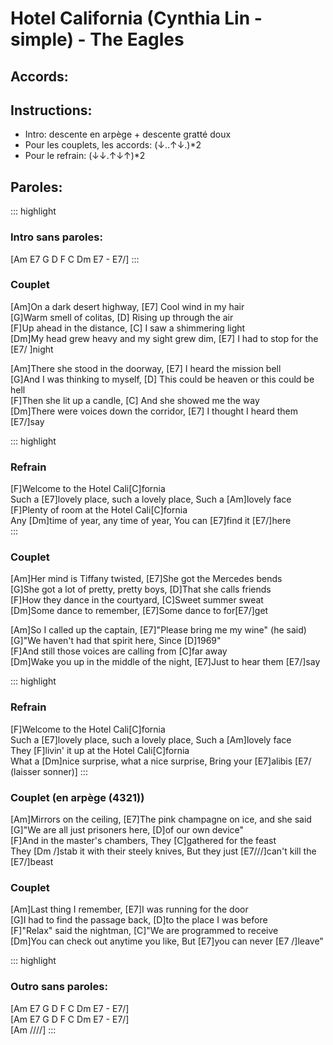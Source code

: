 # Hotel California (Cynthia Lin - simple) - The Eagles

## Accords:

<uke-chord name="Am" frets="2000"></uke-chord>
<uke-chord name="E7" frets="1202"></uke-chord>
<uke-chord name="G" frets="0232"></uke-chord>
<uke-chord name="D" frets="2220"></uke-chord>
<uke-chord name="F" frets="2010"></uke-chord>
<uke-chord name="C" frets="0003"></uke-chord>
<uke-chord name="Dm" frets="2210"></uke-chord>

## Instructions:

- Intro: descente en arpège + descente gratté doux
- Pour les couplets, les accords: (↓..↑↓.)*2
- Pour le refrain: (↓↓.↑↓↑)*2

## Paroles:

::: highlight

### Intro sans paroles:

[Am E7 G D F C Dm E7 - E7/]
:::

### Couplet

[Am]On a dark desert highway, [E7] Cool wind in my hair  
[G]Warm smell of colitas, [D] Rising up through the air  
[F]Up ahead in the distance, [C] I saw a shimmering light  
[Dm]My head grew heavy and my sight grew dim, [E7] I had to stop for the [E7/ ]night

[Am]There she stood in the doorway, [E7] I heard the mission bell  
[G]And I was thinking to myself, [D] This could be heaven or this could be hell  
[F]Then she lit up a candle, [C] And she showed me the way  
[Dm]There were voices down the corridor, [E7] I thought I heard them [E7/]say

::: highlight

### Refrain

[F]Welcome to the Hotel Cali[C]fornia  
Such a [E7]lovely place, such a lovely place, Such a [Am]lovely face  
[F]Plenty of room at the Hotel Cali[C]fornia  
Any [Dm]time of year, any time of year, You can [E7]find it [E7/]here  
:::

### Couplet

[Am]Her mind is Tiffany twisted, [E7]She got the Mercedes bends  
[G]She got a lot of pretty, pretty boys, [D]That she calls friends  
[F]How they dance in the courtyard, [C]Sweet summer sweat  
[Dm]Some dance to remember, [E7]Some dance to for[E7/]get

[Am]So I called up the captain, [E7]"Please bring me my wine" (he said)  
[G]"We haven't had that spirit here, Since [D]1969"  
[F]And still those voices are calling from [C]far away  
[Dm]Wake you up in the middle of the night, [E7]Just to hear them [E7/]say

::: highlight

### Refrain

[F]Welcome to the Hotel Cali[C]fornia  
Such a [E7]lovely place, such a lovely place, Such a [Am]lovely face  
They [F]livin' it up at the Hotel Cali[C]fornia  
What a [Dm]nice surprise, what a nice surprise,  Bring your [E7]alibis [E7/ (laisser sonner)]
:::

### Couplet (en arpège (4321))

[Am]Mirrors on the ceiling, [E7]The pink champagne on ice, and she said  
[G]"We are all just prisoners here, [D]of our own device"  
[F]And in the master's chambers, They [C]gathered for the feast  
They [Dm /]stab it with their steely knives, But they just [E7///]can't kill the [E7/]beast

### Couplet

[Am]Last thing I remember, [E7]I was running for the door  
[G]I had to find the passage back, [D]to the place I was before  
[F]"Relax" said the nightman, [C]"We are programmed to receive  
[Dm]You can check out anytime you like, But [E7]you can never [E7 /]leave"

::: highlight

### Outro sans paroles:

[Am E7 G D F C Dm E7 - E7/]  
[Am E7 G D F C Dm E7 - E7/]  
[Am ////]
:::